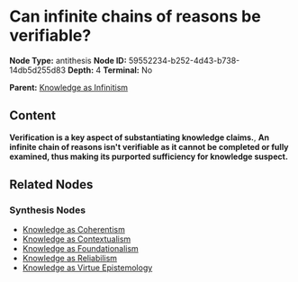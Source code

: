 # Can infinite chains of reasons be verifiable?

**Node Type:** antithesis
**Node ID:** 59552234-b252-4d43-b738-14db5d255d83
**Depth:** 4
**Terminal:** No

**Parent:** [Knowledge as Infinitism](knowledge-as-infinitism-synthesis-09c661bf-cbcd-4f4a-9520-b92f40ce8c7f.md)

## Content

**Verification is a key aspect of substantiating knowledge claims.**, **An infinite chain of reasons isn't verifiable as it cannot be completed or fully examined, thus making its purported sufficiency for knowledge suspect.**

## Related Nodes

### Synthesis Nodes

- [Knowledge as Coherentism](knowledge-as-coherentism-synthesis-051095c9-72ae-4a8d-acea-650fee7f1836.md)
- [Knowledge as Contextualism](knowledge-as-contextualism-synthesis-11b6f59e-ff74-4922-9326-c96bb7a1b179.md)
- [Knowledge as Foundationalism](knowledge-as-foundationalism-synthesis-3134b53d-a3ae-4494-b980-2c1661d92c40.md)
- [Knowledge as Reliabilism](knowledge-as-reliabilism-synthesis-c681e840-f74c-4bb6-9959-6e8ebe3d391c.md)
- [Knowledge as Virtue Epistemology](knowledge-as-virtue-epistemology-synthesis-567063f0-1f2f-49d3-9abc-82679788b1aa.md)
